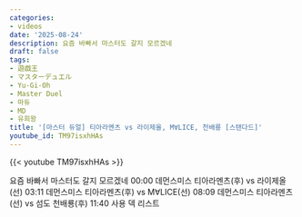 ```yaml
---
categories:
- videos
date: '2025-08-24'
description: 요즘 바빠서 마스터도 갈지 모르겠네
draft: false
tags:
- 遊戯王
- マスターデュエル
- Yu-Gi-Oh
- Master Duel
- 마듀
- MD
- 유희왕
title: '[마스터 듀얼] 티아라멘츠 vs 라이제올, M∀LICE, 천배룡 [스탠다드]'
youtube_id: TM97isxhHAs
---
```



{{< youtube TM97isxhHAs >}}

요즘 바빠서 마스터도 갈지 모르겠네
00:00 데먼스미스 티아라멘츠(후) vs 라이제올(선)
03:11 데먼스미스 티아라멘츠(후) vs M∀LICE(선)
08:09 데먼스미스 티아라멘츠(선) vs 섬도 천배룡(후)
11:40 사용 덱 리스트